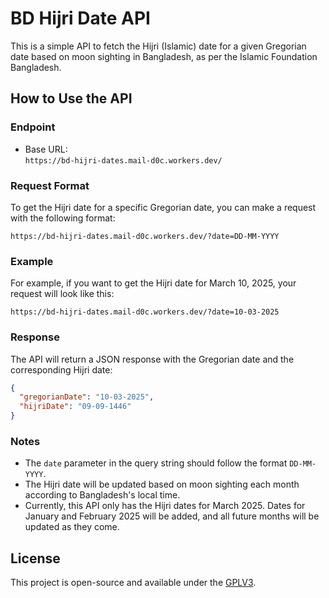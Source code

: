 # BD Hijri Date API

This is a simple API to fetch the Hijri (Islamic) date for a given Gregorian date based on moon sighting in Bangladesh, as per the Islamic Foundation Bangladesh.
## How to Use the API

### Endpoint
- Base URL:  
  `https://bd-hijri-dates.mail-d0c.workers.dev/`

### Request Format
To get the Hijri date for a specific Gregorian date, you can make a request with the following format:

```
https://bd-hijri-dates.mail-d0c.workers.dev/?date=DD-MM-YYYY
```

### Example
For example, if you want to get the Hijri date for March 10, 2025, your request will look like this:

```
https://bd-hijri-dates.mail-d0c.workers.dev/?date=10-03-2025
```

### Response
The API will return a JSON response with the Gregorian date and the corresponding Hijri date:

```json
{
  "gregorianDate": "10-03-2025",
  "hijriDate": "09-09-1446"
}
```

### Notes
- The `date` parameter in the query string should follow the format `DD-MM-YYYY`.
- The Hijri date will be updated based on moon sighting each month according to Bangladesh's local time.
- Currently, this API only has the Hijri dates for March 2025. Dates for January and February 2025 will be added, and all future months will be updated as they come.

## License

This project is open-source and available under the [GPLV3](LICENSE).
